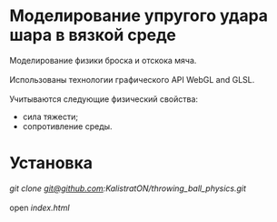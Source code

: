 # Моделирование упругого удара шара в вязкой среде
Моделирование физики броска и отскока мяча.<br />
<br />
Использованы технологии графического API WebGL and GLSL.
<br />
<br />
Учитываются следующие физический свойства:
<br />
- сила тяжести;
- сопротивление среды.

# Установка
<i>git clone git@github.com:KalistratON/throwing_ball_physics.git</i>
<br />
<br />
open <i>index.html</i>
